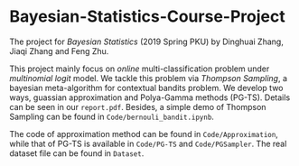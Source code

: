 # Bayesian-Statistics-Course-Project
The project for *Bayesian Statistics* (2019 Spring PKU) by Dinghuai Zhang, Jiaqi Zhang and Feng Zhu.

This project mainly focus on *online* multi-classification problem under *multinomial logit* model. We tackle this problem via *Thompson Sampling*, a bayesian meta-algorithm for contextual bandits problem.  We develop two ways, guassian approximation and Polya-Gamma methods (PG-TS). Details can be seen in our `report.pdf`. Besides, a simple demo of Thompson Sampling can be found in `Code/bernouli_bandit.ipynb`.

The code of approximation method can be found in `Code/Approximation`, while that of PG-TS is available in `Code/PG-TS` and `Code/PGSampler`. The real dataset file can be found in `Dataset`.

 